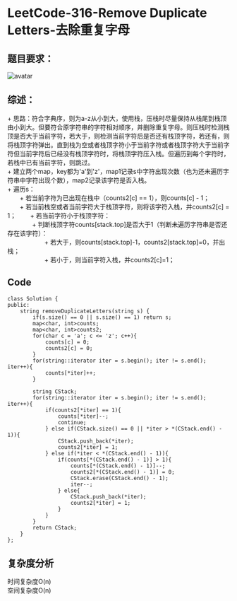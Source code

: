 # LeetCode-316-Remove Duplicate Letters-去除重复字母

## 题目要求：
![avatar](https:///github.com/JakeChanFangZiyuan20/MyLeetCode/blob/master/img/316.png)


## 综述：  
\+ 思路：符合字典序，则为a-z从小到大，使用栈，压栈时尽量保持从栈尾到栈顶由小到大。但要符合原字符串的字符相对顺序，并删除重复字母。则压栈时检测栈顶是否大于当前字符，若大于，则检测当前字符后是否还有栈顶字符，若还有，则将栈顶字符弹出。直到栈为空或者栈顶字符小于当前字符或者栈顶字符大于当前字符但当前字符后已经没有栈顶字符时，将栈顶字符压入栈。但遍历到每个字符时，若栈中已有当前字符，则跳过。  
\+ 建立两个map，key都为'a'到'z'，map1记录s中字符出现次数（也为还未遍历字符串中字符出现个数），map2记录该字符是否入栈。  
\+ 遍历s：  
&emsp;&emsp;\+ 若当前字符为已出现在栈中（counts2[c] == 1），则counts[c] - 1；  
&emsp;&emsp;\+ 若当前栈空或者当前字符大于栈顶字符，则将该字符入栈，并counts2[c] = 1；
&emsp;&emsp;\+ 若当前字符小于栈顶字符：  
&emsp;&emsp;&emsp;&emsp;\+ 判断栈顶字符counts[stack.top]是否大于1（判断未遍历字符串是否还存在该字符）：  
&emsp;&emsp;&emsp;&emsp;&emsp;&emsp;\+ 若大于，则counts[stack.top]-1，counts2[stack.top]=0，并出栈；  
&emsp;&emsp;&emsp;&emsp;&emsp;&emsp;\+ 若小于，则当前字符入栈，并counts2[c]=1；  

## Code
```
class Solution {
public:
    string removeDuplicateLetters(string s) {
        if(s.size() == 0 || s.size() == 1) return s;
        map<char, int>counts;
        map<char, int>counts2;
        for(char c = 'a'; c <= 'z'; c++){
            counts[c] = 0;
            counts2[c] = 0;
        }
        for(string::iterator iter = s.begin(); iter != s.end(); iter++){
            counts[*iter]++;
        }

        string CStack;
        for(string::iterator iter = s.begin(); iter != s.end(); iter++){
            if(counts2[*iter] == 1){
                counts[*iter]--;
                continue;
            } else if(CStack.size() == 0 || *iter > *(CStack.end() - 1)){
                CStack.push_back(*iter);
                counts2[*iter] = 1;
            } else if(*iter < *(CStack.end() - 1)){
                if(counts[*(CStack.end() - 1)] > 1){
                    counts[*(CStack.end() - 1)]--;
                    counts2[*(CStack.end() - 1)] = 0;
                    CStack.erase(CStack.end() - 1);
                    iter--;
                } else{
                    CStack.push_back(*iter);
                    counts2[*iter] = 1;
                }
            }
        }
        return CStack;
    }
};
```

## 复杂度分析
时间复杂度O(n)  
空间复杂度O(n)
